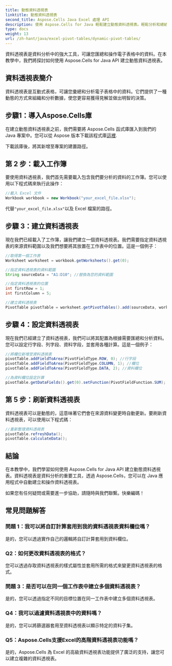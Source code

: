 ```yaml
---
title: 動態資料透視表
linktitle: 動態資料透視表
second_title: Aspose.Cells Java Excel 處理 API
description: 使用 Aspose.Cells for Java 輕鬆建立動態資料透視表。輕鬆分析和總結數據。提高您的數據分析能力。
type: docs
weight: 13
url: /zh-hant/java/excel-pivot-tables/dynamic-pivot-tables/
---
```


資料透視表是資料分析中的強大工具，可讓您匯總和操作電子表格中的資料。在本教學中，我們將探討如何使用 Aspose.Cells for Java API 建立動態資料透視表。

## 資料透視表簡介

資料透視表是互動式表格，可讓您彙總和分析電子表格中的資料。它們提供了一種動態的方式來組織和分析數據，使您更容易獲得見解並做出明智的決策。

## 步驟1：導入Aspose.Cells庫

在建立動態資料透視表之前，我們需要將 Aspose.Cells 函式庫匯入到我們的 Java 專案中。您可以從 Aspose 版本下載該程式庫[這裡](https://releases.aspose.com/cells/java/).

下載該庫後，將其新增至專案的建置路徑。

## 第 2 步：載入工作簿

要使用資料透視表，我們首先需要載入包含我們要分析的資料的工作簿。您可以使用以下程式碼來執行此操作：

```java
//載入 Excel 文件
Workbook workbook = new Workbook("your_excel_file.xlsx");
```

代替`"your_excel_file.xlsx"`以及 Excel 檔案的路徑。

## 步驟 3：建立資料透視表

現在我們已經載入了工作簿，讓我們建立一個資料透視表。我們需要指定資料透視表的來源資料範圍以及我們想要將其放置在工作表中的位置。這是一個例子：

```java
//取得第一個工作表
Worksheet worksheet = workbook.getWorksheets().get(0);

//指定資料透視表的資料範圍
String sourceData = "A1:D10"; //替換為您的資料範圍

//指定資料透視表的位置
int firstRow = 1;
int firstColumn = 5;

//建立資料透視表
PivotTable pivotTable = worksheet.getPivotTables().add(sourceData, worksheet.getCells().get(firstRow, firstColumn), "PivotTable1");
```

## 步驟 4：設定資料透視表

現在我們已經建立了資料透視表，我們可以將其配置為根據需要匯總和分析資料。您可以設定行字段、列字段、資料字段，並套用各種計算。這是一個例子：

```java
//將欄位新增至資料透視表
pivotTable.addFieldToArea(PivotFieldType.ROW, 0); //行字段
pivotTable.addFieldToArea(PivotFieldType.COLUMN, 1); //欄位
pivotTable.addFieldToArea(PivotFieldType.DATA, 2); //資料欄位

//為資料欄位設定計算
pivotTable.getDataFields().get(0).setFunction(PivotFieldFunction.SUM);
```

## 第 5 步：刷新資料透視表

資料透視表可以是動態的，這意味著它們會在來源資料變更時自動更新。要刷新資料透視表，可以使用以下程式碼：

```java
//重新整理資料透視表
pivotTable.refreshData();
pivotTable.calculateData();
```

## 結論

在本教學中，我們學習如何使用 Aspose.Cells for Java API 建立動態資料透視表。資料透視表是資料分析的重要工具，透過 Aspose.Cells，您可以在 Java 應用程式中自動建立和操作資料透視表。

如果您有任何疑問或需要進一步協助，請隨時與我們聯繫。快樂編碼！

## 常見問題解答

### 問題 1：我可以將自訂計算套用到我的資料透視表資料欄位嗎？

是的，您可以透過實作自己的邏輯將自訂計算套用到資料欄位。

### Q2：如何更改資料透視表的格式？

您可以透過存取資料透視表的樣式屬性並套用所需的格式來變更資料透視表的格式。

### 問題 3：是否可以在同一個工作表中建立多個資料透視表？

是的，您可以透過指定不同的目標位置在同一工作表中建立多個資料透視表。

### Q4：我可以過濾資料透視表中的資料嗎？

是的，您可以將篩選器套用至資料透視表以顯示特定的資料子集。

### Q5：Aspose.Cells支援Excel的高階資料透視表功能嗎？

是的，Aspose.Cells 為 Excel 的高級資料透視表功能提供了廣泛的支持，讓您可以建立複雜的資料透視表。